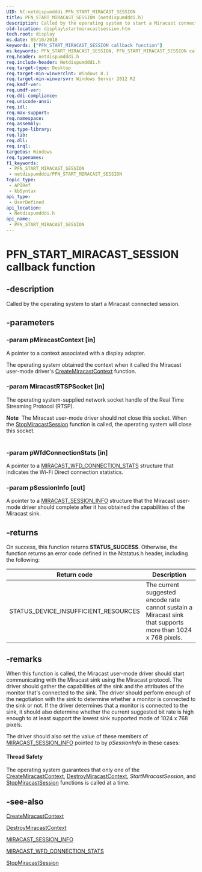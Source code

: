 ```yaml
---
UID: NC:netdispumdddi.PFN_START_MIRACAST_SESSION
title: PFN_START_MIRACAST_SESSION (netdispumdddi.h)
description: Called by the operating system to start a Miracast connected session.
old-location: display\startmiracastsession.htm
tech.root: display
ms.date: 05/10/2018
keywords: ["PFN_START_MIRACAST_SESSION callback function"]
ms.keywords: PFN_START_MIRACAST_SESSION, PFN_START_MIRACAST_SESSION callback, StartMiracastSession, StartMiracastSession callback function [Display Devices], display.startmiracastsession, netdispumdddi/StartMiracastSession
req.header: netdispumdddi.h
req.include-header: Netdispumdddi.h
req.target-type: Desktop
req.target-min-winverclnt: Windows 8.1
req.target-min-winversvr: Windows Server 2012 R2
req.kmdf-ver: 
req.umdf-ver: 
req.ddi-compliance: 
req.unicode-ansi: 
req.idl: 
req.max-support: 
req.namespace: 
req.assembly: 
req.type-library: 
req.lib: 
req.dll: 
req.irql: 
targetos: Windows
req.typenames: 
f1_keywords:
 - PFN_START_MIRACAST_SESSION
 - netdispumdddi/PFN_START_MIRACAST_SESSION
topic_type:
 - APIRef
 - kbSyntax
api_type:
 - UserDefined
api_location:
 - Netdispumdddi.h
api_name:
 - PFN_START_MIRACAST_SESSION
---
```


# PFN_START_MIRACAST_SESSION callback function


## -description

Called by the operating system to start a Miracast connected session.

## -parameters

### -param pMiracastContext [in]


A pointer to a context associated with a display adapter.

The operating system obtained the context when it called the Miracast user-mode driver's <a href="/windows-hardware/drivers/ddi/netdispumdddi/nc-netdispumdddi-pfn_create_miracast_context">CreateMiracastContext</a> function.

### -param MiracastRTSPSocket [in]


The operating system-supplied network socket handle of the Real Time Streaming Protocol (RTSP). 

<div class="alert"><b>Note</b>  The Miracast user-mode driver should not close this socket. When the <a href="/windows-hardware/drivers/ddi/netdispumdddi/nc-netdispumdddi-pfn_stop_miracast_session">StopMiracastSession</a> function is called, the operating system will close this socket.</div>
<div> </div>

### -param pWfdConnectionStats [in]


A pointer to a <a href="/windows-hardware/drivers/ddi/netdispumdddi/ns-netdispumdddi-miracast_wfd_connection_stats">MIRACAST_WFD_CONNECTION_STATS</a> structure that indicates the Wi-Fi Direct connection statistics.

### -param pSessionInfo [out]


A pointer to a <a href="/windows-hardware/drivers/ddi/netdispumdddi/ns-netdispumdddi-miracast_session_info">MIRACAST_SESSION_INFO</a> structure that the Miracast user-mode driver should complete after it has obtained the capabilities of the Miracast sink.

## -returns

On success, this function returns <b>STATUS_SUCCESS</b>. Otherwise, the function returns an error code defined in the Ntstatus.h header, including the following:

|Return code|Description|
|--- |--- |
|STATUS_DEVICE_INSUFFICIENT_RESOURCES|The current suggested encode rate cannot sustain a Miracast sink that supports more than 1024 x 768 pixels.|

## -remarks

When this function is called, the Miracast user-mode driver should start communicating with the Miracast sink using the Miracast protocol. The driver should  gather the capabilities of the sink and the attributes of the monitor that's connected to the sink.  The driver should perform enough of the negotiation with the sink to determine whether a monitor is connected to the sink or not. If the driver determines that a monitor is connected to the sink, it should also determine whether the current suggested bit rate is high enough to at least support the lowest sink supported mode of 1024 x 768 pixels.

The driver should also set the value of these members of <a href="/windows-hardware/drivers/ddi/netdispumdddi/ns-netdispumdddi-miracast_session_info">MIRACAST_SESSION_INFO</a> pointed to by <i>pSessionInfo</i> in these cases:




#### Thread Safety

The operating system guarantees that only one of the <a href="/windows-hardware/drivers/ddi/netdispumdddi/nc-netdispumdddi-pfn_create_miracast_context">CreateMiracastContext</a>, <a href="/windows-hardware/drivers/ddi/netdispumdddi/nc-netdispumdddi-pfn_destroy_miracast_context">DestroyMiracastContext</a>, <i>StartMiracastSession</i>, and <a href="/windows-hardware/drivers/ddi/netdispumdddi/nc-netdispumdddi-pfn_stop_miracast_session">StopMiracastSession</a> functions is called at a time.

## -see-also

<a href="/windows-hardware/drivers/ddi/netdispumdddi/nc-netdispumdddi-pfn_create_miracast_context">CreateMiracastContext</a>



<a href="/windows-hardware/drivers/ddi/netdispumdddi/nc-netdispumdddi-pfn_destroy_miracast_context">DestroyMiracastContext</a>



<a href="/windows-hardware/drivers/ddi/netdispumdddi/ns-netdispumdddi-miracast_session_info">MIRACAST_SESSION_INFO</a>



<a href="/windows-hardware/drivers/ddi/netdispumdddi/ns-netdispumdddi-miracast_wfd_connection_stats">MIRACAST_WFD_CONNECTION_STATS</a>



<a href="/windows-hardware/drivers/ddi/netdispumdddi/nc-netdispumdddi-pfn_stop_miracast_session">StopMiracastSession</a>

